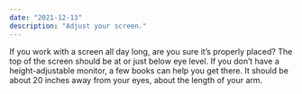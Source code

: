 ```yaml
---
date: "2021-12-13"
description: "Adjust your screen."
---
```


If you work with a screen all day long, are you sure it’s properly placed? The top of the screen should be at or just below eye level. If you don’t have a height-adjustable monitor, a few books can help you get there. It should be about 20 inches away from your eyes, about the length of your arm.
